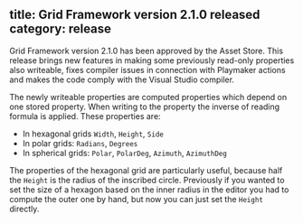 title: Grid Framework version 2.1.0 released
category: release
---

Grid Framework version 2.1.0 has been approved by the Asset Store. This release
brings  new  features  in making  some  previously  read-only  properties  also
writeable, fixes compiler issues in connection with Playmaker actions and makes
the code comply with the Visual Studio compiler.

The  newly writeable  properties are computed  properties  which depend  on one
stored property. When writing to the property the inverse of reading formula is
applied. These properties are:

- In hexagonal grids `Width`, `Height`, `Side`
- In polar grids: `Radians`, `Degrees`
- In spherical grids: `Polar`, `PolarDeg`, `Azimuth`, `AzimuthDeg`

The properties of the hexagonal grid are particularly useful,  because half the
`Height` is the radius of the inscribed circle. Previously if you wanted to set
the size  of a  hexagon based  on the  inner radius  in the  editor you  had to
compute the outer one by hand, but now you can just set the `Height` directly.
